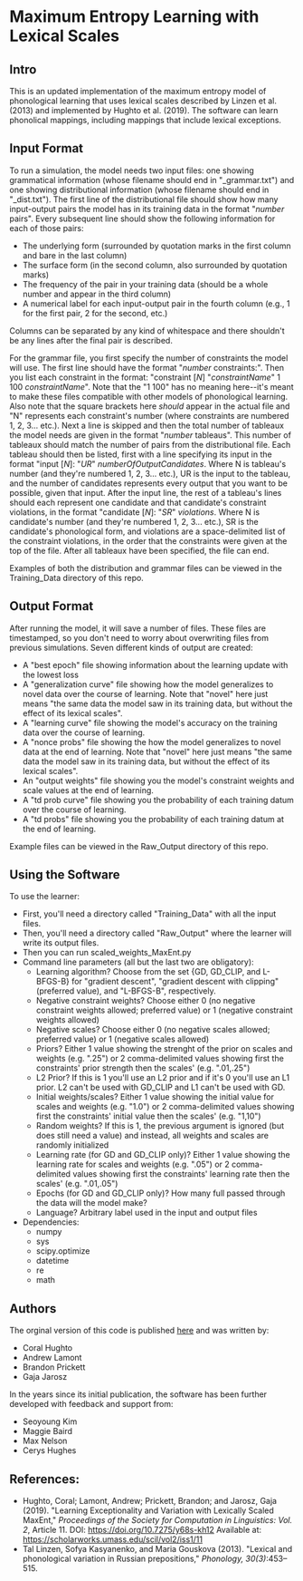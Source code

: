 # Maximum Entropy Learning with Lexical Scales
## Intro
This is an updated implementation of the maximum entropy model of phonological learning that uses lexical scales described by Linzen et al. (2013) and implemented by Hughto et al. (2019).
The software can learn phonolical mappings, including mappings that include lexical exceptions.  

## Input Format
To run a simulation, the model needs two input files: one showing grammatical information (whose filename should end in "_grammar.txt") and one showing distributional information (whose filename should end in "_dist.txt"). The first line of the distributional file should show how many input-output pairs the model has in its training data in the format "*number* pairs". Every subsequent line should show the following information for each of those pairs:

* The underlying form (surrounded by quotation marks in the first column and bare in the last column)
* The surface form (in the second column, also surrounded by quotation marks)
* The frequency of the pair in your training data (should be a whole number and appear in the third column)
* A numerical label for each input-output pair in the fourth column (e.g., 1 for the first pair, 2 for the second, etc.)

Columns can be separated by any kind of whitespace and there shouldn't be any lines after the final pair is described. 

For the grammar file, you first specify the number of constraints the model will use. The first line should have the format "*number* constraints:". Then you list each constraint in the format: 
"constraint \[*N*\] "*constraintName*" 1 100 *constraintName*". Note that the "1 100" has no meaning here--it's meant to make these files compatible with other models of phonological learning. Also note that the square brackets here *should* appear in the actual file and "N" represents each constraint's number (where constraints are numbered 1, 2, 3... etc.). Next a line is skipped and then the total number of tableaux the model needs are given in the format "*number* tableaus". This number of tableaux should match the number of pairs from the distributional file. Each tableau should then be listed, first with a line specifying its input in the format "input \[*N*\]: "*UR*" *numberOfOutputCandidates*. Where N is tableau's number (and they're numbered 1, 2, 3... etc.), UR is the input to the tableau, and the number of candidates represents every output that you want to be possible, given that input. After the input line, the rest of a tableau's lines should each represent one candidate and that candidate's constraint violations, in the format "candidate \[*N*\]: "*SR*" *violations*. Where N is candidate's number (and they're numbered 1, 2, 3... etc.), SR is the candidate's phonological form, and violations are a space-delimited list of the constraint violations, in the order that the constraints were given at the top of the file. After all tableaux have been specified, the file can end.

Examples of both the distribution and grammar files can be viewed in the Training_Data directory of this repo.

## Output Format
After running the model, it will save a number of files. These files are timestamped, so you don't need to worry about overwriting files from previous simulations. Seven different kinds of output are created:

* A "best epoch" file showing information about the learning update with the lowest loss
* A "generalization curve" file showing how the model generalizes to novel data over the course of learning. Note that "novel" here just means "the same data the model saw in its training data, but without the effect of its lexical scales".
* A "learning curve" file showing the model's accuracy on the training data over the course of learning.
* A "nonce probs" file showing the how the model generalizes to novel data at the end of learning. Note that "novel" here just means "the same data the model saw in its training data, but without the effect of its lexical scales".
* An "output weights" file showing you the model's constraint weights and scale values at the end of learning.
* A "td prob curve" file showing you the probability of each training datum over the course of learning.
* A "td probs" file showing you the probability of each training datum at the end of learning.

Example files can be viewed in the Raw_Output directory of this repo.

## Using the Software
To use the learner:
* First, you'll need a directory called "Training_Data" with all the input files.
* Then, you'll need a directory called "Raw_Output" where the learner will write its output files.
* Then you can run scaled_weights_MaxEnt.py
* Command line parameters (all but the last two are obligatory):
	* Learning algorithm? Choose from the set {GD, GD_CLIP, and L-BFGS-B} for "gradient descent", "gradient descent with clipping" (preferred value), and "L-BFGS-B", respectively.
	* Negative constraint weights? Choose either 0 (no negative constraint weights allowed; preferred value) or 1 (negative constraint weights allowed)
	* Negative scales? Choose either 0 (no negative scales allowed; preferred value) or 1 (negative scales allowed)
	* Priors? Either 1 value showing the strenght of the prior on scales and weights (e.g. ".25") or 2 comma-delimited values showing first the constraints' prior strength then the scales' (e.g. ".01,.25")
	* L2 Prior? If this is 1 you'll use an L2 prior and if it's 0 you'll use an L1 prior. L2 can't be used with GD_CLIP and L1 can't be used with GD.
	* Initial weights/scales? Either 1 value showing the initial value for scales and weights (e.g. "1.0") or 2 comma-delimited values showing first the constraints' initial value then the scales' (e.g. "1,10")
	* Random weights? If this is 1, the previous argument is ignored (but does still need a value) and instead, all weights and scales are randomly initialized
	* Learning rate (for GD and GD_CLIP only)? Either 1 value showing the learning rate for scales and weights (e.g. ".05") or 2 comma-delimited values showing first the constraints' learning rate then the scales' (e.g. ".01,.05")
	* Epochs (for GD and GD_CLIP only)? How many full passed through the data will the model make?
	* Language? Arbitrary label used in the input and output files
* Dependencies:
	* numpy
	* sys
	* scipy.optimize
	* datetime
	* re
	* math

## Authors
The orginal version of this code is published [here](https://github.com/chughto/Lexically-Scaled-MaxEnt) and was written by:

* Coral Hughto
* Andrew Lamont
* Brandon Prickett
* Gaja Jarosz

In the years since its initial publication, the software has been further developed with feedback and support from:

* Seoyoung Kim
* Maggie Baird
* Max Nelson
* Cerys Hughes

## References:
* Hughto, Coral; Lamont, Andrew; Prickett, Brandon; and Jarosz, Gaja (2019). "Learning Exceptionality and Variation with Lexically Scaled MaxEnt," *Proceedings of the Society for Computation in Linguistics: Vol. 2*, Article 11. DOI: https://doi.org/10.7275/y68s-kh12 Available at: https://scholarworks.umass.edu/scil/vol2/iss1/11
* Tal Linzen, Sofya Kasyanenko, and Maria Gouskova (2013). "Lexical and phonological variation in Russian prepositions," *Phonology, 30(3)*:453–515.

